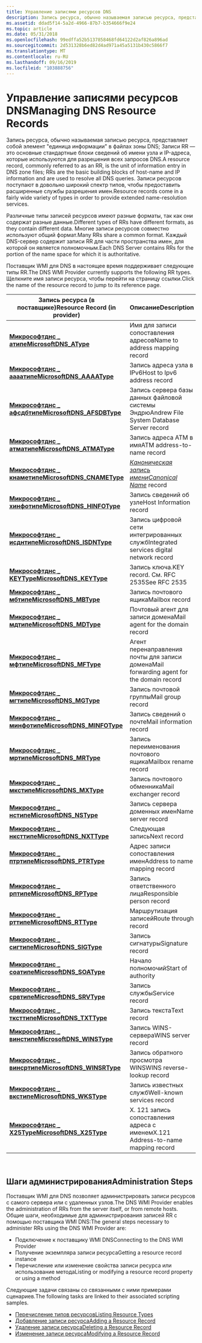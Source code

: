 ```yaml
---
title: Управление записями ресурсов DNS
description: Запись ресурса, обычно называемая записью ресурса, представляет собой элемент "единица информации" в файлах зоны DNS; Записи RR — это основные стандартные блоки сведений об имени узла и IP-адреса, которые используются для разрешения всех запросов DNS.
ms.assetid: ddad5f14-5a2d-4966-87b7-b354666f9e24
ms.topic: article
ms.date: 05/31/2018
ms.openlocfilehash: 99edffa52b5137858468fd64122d2af826a896ad
ms.sourcegitcommit: 2d531328b6ed82d4ad971a45a5131b430c5866f7
ms.translationtype: MT
ms.contentlocale: ru-RU
ms.lasthandoff: 09/16/2019
ms.locfileid: "103888756"
---
```

# <a name="managing-dns-resource-records"></a><span data-ttu-id="b3202-103">Управление записями ресурсов DNS</span><span class="sxs-lookup"><span data-stu-id="b3202-103">Managing DNS Resource Records</span></span>

<span data-ttu-id="b3202-104">Запись ресурса, обычно называемая записью ресурса, представляет собой элемент "единица информации" в файлах зоны DNS; Записи RR — это основные стандартные блоки сведений об имени узла и IP-адреса, которые используются для разрешения всех запросов DNS.</span><span class="sxs-lookup"><span data-stu-id="b3202-104">A resource record, commonly referred to as an RR, is the unit of information entry in DNS zone files; RRs are the basic building blocks of host-name and IP information and are used to resolve all DNS queries.</span></span> <span data-ttu-id="b3202-105">Записи ресурсов поступают в довольно широкий спектр типов, чтобы предоставить расширенные службы разрешения имен.</span><span class="sxs-lookup"><span data-stu-id="b3202-105">Resource records come in a fairly wide variety of types in order to provide extended name-resolution services.</span></span>

<span data-ttu-id="b3202-106">Различные типы записей ресурсов имеют разные форматы, так как они содержат разные данные.</span><span class="sxs-lookup"><span data-stu-id="b3202-106">Different types of RRs have different formats, as they contain different data.</span></span> <span data-ttu-id="b3202-107">Многие записи ресурсов совместно используют общий формат.</span><span class="sxs-lookup"><span data-stu-id="b3202-107">Many RRs share a common format.</span></span> <span data-ttu-id="b3202-108">Каждый DNS-сервер содержит записи RR для части пространства имен, для которой он является полномочным.</span><span class="sxs-lookup"><span data-stu-id="b3202-108">Each DNS Server contains RRs for the portion of the name space for which it is authoritative.</span></span>

<span data-ttu-id="b3202-109">Поставщик WMI для DNS в настоящее время поддерживает следующие типы RR.</span><span class="sxs-lookup"><span data-stu-id="b3202-109">The DNS WMI Provider currently supports the following RR types.</span></span> <span data-ttu-id="b3202-110">Щелкните имя записи ресурса, чтобы перейти на страницу ссылки.</span><span class="sxs-lookup"><span data-stu-id="b3202-110">Click the name of the resource record to jump to its reference page.</span></span>



| <span data-ttu-id="b3202-111">Запись ресурса (в поставщике)</span><span class="sxs-lookup"><span data-stu-id="b3202-111">Resource Record (in provider)</span></span>                             | <span data-ttu-id="b3202-112">Описание</span><span class="sxs-lookup"><span data-stu-id="b3202-112">Description</span></span>                                                  |
|-----------------------------------------------------------|--------------------------------------------------------------|
| [<span data-ttu-id="b3202-113">**Микрософтднс \_ атипе**</span><span class="sxs-lookup"><span data-stu-id="b3202-113">**MicrosoftDNS\_AType**</span></span>](microsoftdns-atype.md)         | <span data-ttu-id="b3202-114">Имя для записи сопоставления адресов</span><span class="sxs-lookup"><span data-stu-id="b3202-114">Name to address mapping record</span></span>                               |
| [<span data-ttu-id="b3202-115">**Микрософтднс \_ аааатипе**</span><span class="sxs-lookup"><span data-stu-id="b3202-115">**MicrosoftDNS\_AAAAType**</span></span>](microsoftdns-aaaatype.md)   | <span data-ttu-id="b3202-116">Запись адреса узла в IPv6</span><span class="sxs-lookup"><span data-stu-id="b3202-116">Host to Ipv6 address record</span></span>                                  |
| [<span data-ttu-id="b3202-117">**Микрософтднс \_ афсдбтипе**</span><span class="sxs-lookup"><span data-stu-id="b3202-117">**MicrosoftDNS\_AFSDBType**</span></span>](microsoftdns-afsdbtype.md) | <span data-ttu-id="b3202-118">Запись сервера базы данных файловой системы Эндрю</span><span class="sxs-lookup"><span data-stu-id="b3202-118">Andrew File System Database Server record</span></span>                    |
| [<span data-ttu-id="b3202-119">**Микрософтднс \_ атматипе**</span><span class="sxs-lookup"><span data-stu-id="b3202-119">**MicrosoftDNS\_ATMAType**</span></span>](microsoftdns-atmatype.md)   | <span data-ttu-id="b3202-120">Запись адреса ATM в имя</span><span class="sxs-lookup"><span data-stu-id="b3202-120">ATM address-to-name record</span></span>                                   |
| [<span data-ttu-id="b3202-121">**Микрософтднс \_ кнаметипе**</span><span class="sxs-lookup"><span data-stu-id="b3202-121">**MicrosoftDNS\_CNAMEType**</span></span>](microsoftdns-cnametype.md) | <span data-ttu-id="b3202-122">[*Каноническая запись имени*](c-gly.md)</span><span class="sxs-lookup"><span data-stu-id="b3202-122">[*Canonical Name*](c-gly.md) record</span></span> |
| [<span data-ttu-id="b3202-123">**Микрософтднс \_ хинфотипе**</span><span class="sxs-lookup"><span data-stu-id="b3202-123">**MicrosoftDNS\_HINFOType**</span></span>](microsoftdns-hinfotype.md) | <span data-ttu-id="b3202-124">Запись сведений об узле</span><span class="sxs-lookup"><span data-stu-id="b3202-124">Host Information record</span></span>                                      |
| [<span data-ttu-id="b3202-125">**Микрософтднс \_ исднтипе**</span><span class="sxs-lookup"><span data-stu-id="b3202-125">**MicrosoftDNS\_ISDNType**</span></span>](microsoftdns-isdntype.md)   | <span data-ttu-id="b3202-126">Запись цифровой сети интегрированных служб</span><span class="sxs-lookup"><span data-stu-id="b3202-126">Integrated services digital network record</span></span>                   |
| [<span data-ttu-id="b3202-127">**Микрософтднс \_ KEYType**</span><span class="sxs-lookup"><span data-stu-id="b3202-127">**MicrosoftDNS\_KEYType**</span></span>](microsoftdns-keytype.md)     | <span data-ttu-id="b3202-128">Запись ключа.</span><span class="sxs-lookup"><span data-stu-id="b3202-128">KEY record.</span></span> <span data-ttu-id="b3202-129">См. RFC 2535</span><span class="sxs-lookup"><span data-stu-id="b3202-129">See RFC 2535</span></span>                                     |
| [<span data-ttu-id="b3202-130">**Микрософтднс \_ мбтипе**</span><span class="sxs-lookup"><span data-stu-id="b3202-130">**MicrosoftDNS\_MBType**</span></span>](microsoftdns-mbtype.md)       | <span data-ttu-id="b3202-131">Запись почтового ящика</span><span class="sxs-lookup"><span data-stu-id="b3202-131">Mailbox record</span></span>                                               |
| [<span data-ttu-id="b3202-132">**Микрософтднс \_ мдтипе**</span><span class="sxs-lookup"><span data-stu-id="b3202-132">**MicrosoftDNS\_MDType**</span></span>](microsoftdns-mdtype.md)       | <span data-ttu-id="b3202-133">Почтовый агент для записи домена</span><span class="sxs-lookup"><span data-stu-id="b3202-133">Mail agent for the domain record</span></span>                             |
| [<span data-ttu-id="b3202-134">**Микрософтднс \_ мфтипе**</span><span class="sxs-lookup"><span data-stu-id="b3202-134">**MicrosoftDNS\_MFType**</span></span>](microsoftdns-mftype.md)       | <span data-ttu-id="b3202-135">Агент перенаправления почты для записи домена</span><span class="sxs-lookup"><span data-stu-id="b3202-135">Mail forwarding agent for the domain record</span></span>                  |
| [<span data-ttu-id="b3202-136">**Микрософтднс \_ мгтипе**</span><span class="sxs-lookup"><span data-stu-id="b3202-136">**MicrosoftDNS\_MGType**</span></span>](microsoftdns-mgtype.md)       | <span data-ttu-id="b3202-137">Запись почтовой группы</span><span class="sxs-lookup"><span data-stu-id="b3202-137">Mail group record</span></span>                                            |
| [<span data-ttu-id="b3202-138">**Микрософтднс \_ минфотипе**</span><span class="sxs-lookup"><span data-stu-id="b3202-138">**MicrosoftDNS\_MINFOType**</span></span>](microsoftdns-minfotype.md) | <span data-ttu-id="b3202-139">Запись сведений о почте</span><span class="sxs-lookup"><span data-stu-id="b3202-139">Mail information record</span></span>                                      |
| [<span data-ttu-id="b3202-140">**Микрософтднс \_ мртипе**</span><span class="sxs-lookup"><span data-stu-id="b3202-140">**MicrosoftDNS\_MRType**</span></span>](microsoftdns-mrtype.md)       | <span data-ttu-id="b3202-141">Запись переименования почтового ящика</span><span class="sxs-lookup"><span data-stu-id="b3202-141">Mailbox rename record</span></span>                                        |
| [<span data-ttu-id="b3202-142">**Микрософтднс \_ мкстипе**</span><span class="sxs-lookup"><span data-stu-id="b3202-142">**MicrosoftDNS\_MXType**</span></span>](microsoftdns-mxtype.md)       | <span data-ttu-id="b3202-143">Запись почтового обменника</span><span class="sxs-lookup"><span data-stu-id="b3202-143">Mail exchanger record</span></span>                                        |
| [<span data-ttu-id="b3202-144">**Микрософтднс \_ нстипе**</span><span class="sxs-lookup"><span data-stu-id="b3202-144">**MicrosoftDNS\_NSType**</span></span>](microsoftdns-nstype.md)       | <span data-ttu-id="b3202-145">Запись сервера доменных имен</span><span class="sxs-lookup"><span data-stu-id="b3202-145">Name server record</span></span>                                           |
| [<span data-ttu-id="b3202-146">**Микрософтднс \_ нксттипе**</span><span class="sxs-lookup"><span data-stu-id="b3202-146">**MicrosoftDNS\_NXTType**</span></span>](microsoftdns-nxttype.md)     | <span data-ttu-id="b3202-147">Следующая запись</span><span class="sxs-lookup"><span data-stu-id="b3202-147">Next record</span></span>                                                  |
| [<span data-ttu-id="b3202-148">**Микрософтднс \_ птртипе**</span><span class="sxs-lookup"><span data-stu-id="b3202-148">**MicrosoftDNS\_PTRType**</span></span>](microsoftdns-ptrtype.md)     | <span data-ttu-id="b3202-149">Адрес записи сопоставления имен</span><span class="sxs-lookup"><span data-stu-id="b3202-149">Address to name mapping record</span></span>                               |
| [<span data-ttu-id="b3202-150">**Микрософтднс \_ рптипе**</span><span class="sxs-lookup"><span data-stu-id="b3202-150">**MicrosoftDNS\_RPType**</span></span>](microsoftdns-rptype.md)       | <span data-ttu-id="b3202-151">Запись ответственного лица</span><span class="sxs-lookup"><span data-stu-id="b3202-151">Responsible person record</span></span>                                    |
| [<span data-ttu-id="b3202-152">**Микрософтднс \_ рттипе**</span><span class="sxs-lookup"><span data-stu-id="b3202-152">**MicrosoftDNS\_RTType**</span></span>](microsoftdns-rttype.md)       | <span data-ttu-id="b3202-153">Маршрутизация записей</span><span class="sxs-lookup"><span data-stu-id="b3202-153">Route through record</span></span>                                         |
| [<span data-ttu-id="b3202-154">**Микрософтднс \_ сигтипе**</span><span class="sxs-lookup"><span data-stu-id="b3202-154">**MicrosoftDNS\_SIGType**</span></span>](microsoftdns-sigtype.md)     | <span data-ttu-id="b3202-155">Запись сигнатуры</span><span class="sxs-lookup"><span data-stu-id="b3202-155">Signature record</span></span>                                             |
| [<span data-ttu-id="b3202-156">**Микрософтднс \_ соатипе**</span><span class="sxs-lookup"><span data-stu-id="b3202-156">**MicrosoftDNS\_SOAType**</span></span>](microsoftdns-soatype.md)     | <span data-ttu-id="b3202-157">Начало полномочий</span><span class="sxs-lookup"><span data-stu-id="b3202-157">Start of authority</span></span>                                           |
| [<span data-ttu-id="b3202-158">**Микрософтднс \_ срвтипе**</span><span class="sxs-lookup"><span data-stu-id="b3202-158">**MicrosoftDNS\_SRVType**</span></span>](microsoftdns-srvtype.md)     | <span data-ttu-id="b3202-159">Запись службы</span><span class="sxs-lookup"><span data-stu-id="b3202-159">Service record</span></span>                                               |
| [<span data-ttu-id="b3202-160">**Микрософтднс \_ тксттипе**</span><span class="sxs-lookup"><span data-stu-id="b3202-160">**MicrosoftDNS\_TXTType**</span></span>](microsoftdns-txttype.md)     | <span data-ttu-id="b3202-161">Запись текста</span><span class="sxs-lookup"><span data-stu-id="b3202-161">Text record</span></span>                                                  |
| [<span data-ttu-id="b3202-162">**Микрософтднс \_ винстипе**</span><span class="sxs-lookup"><span data-stu-id="b3202-162">**MicrosoftDNS\_WINSType**</span></span>](microsoftdns-winstype.md)   | <span data-ttu-id="b3202-163">Запись WINS-сервера</span><span class="sxs-lookup"><span data-stu-id="b3202-163">WINS server record</span></span>                                           |
| [<span data-ttu-id="b3202-164">**Микрософтднс \_ винсртипе**</span><span class="sxs-lookup"><span data-stu-id="b3202-164">**MicrosoftDNS\_WINSRType**</span></span>](microsoftdns-winsrtype.md) | <span data-ttu-id="b3202-165">Запись обратного просмотра WINS</span><span class="sxs-lookup"><span data-stu-id="b3202-165">WINS reverse-lookup record</span></span>                                   |
| [<span data-ttu-id="b3202-166">**Микрософтднс \_ вкстипе**</span><span class="sxs-lookup"><span data-stu-id="b3202-166">**MicrosoftDNS\_WKSType**</span></span>](microsoftdns-wkstype.md)     | <span data-ttu-id="b3202-167">Запись известных служб</span><span class="sxs-lookup"><span data-stu-id="b3202-167">Well-known services record</span></span>                                   |
| [<span data-ttu-id="b3202-168">**Микрософтднс \_ X25Type**</span><span class="sxs-lookup"><span data-stu-id="b3202-168">**MicrosoftDNS\_X25Type**</span></span>](microsoftdns-x25type.md)     | <span data-ttu-id="b3202-169">X. 121 запись сопоставления адреса с именем</span><span class="sxs-lookup"><span data-stu-id="b3202-169">X.121 Address-to-name mapping record</span></span>                         |



 

## <a name="administration-steps"></a><span data-ttu-id="b3202-170">Шаги администрирования</span><span class="sxs-lookup"><span data-stu-id="b3202-170">Administration Steps</span></span>

<span data-ttu-id="b3202-171">Поставщик WMI для DNS позволяет администрировать записи ресурсов с самого сервера или с удаленных узлов.</span><span class="sxs-lookup"><span data-stu-id="b3202-171">The DNS WMI Provider enables the administration of RRs from the server itself, or from remote hosts.</span></span> <span data-ttu-id="b3202-172">Общие шаги, необходимые для администрирования записей RR с помощью поставщика WMI DNS:</span><span class="sxs-lookup"><span data-stu-id="b3202-172">The general steps necessary to administer RRs using the DNS WMI Provider are:</span></span>

-   <span data-ttu-id="b3202-173">Подключение к поставщику WMI DNS</span><span class="sxs-lookup"><span data-stu-id="b3202-173">Connecting to the DNS WMI Provider</span></span>
-   <span data-ttu-id="b3202-174">Получение экземпляра записи ресурса</span><span class="sxs-lookup"><span data-stu-id="b3202-174">Getting a resource record instance</span></span>
-   <span data-ttu-id="b3202-175">Перечисление или изменение свойства записи ресурса или использование метода</span><span class="sxs-lookup"><span data-stu-id="b3202-175">Listing or modifying a resource record property or using a method</span></span>

<span data-ttu-id="b3202-176">Следующие задачи связаны со связанными с ними примерами сценариев.</span><span class="sxs-lookup"><span data-stu-id="b3202-176">The following tasks are linked to their associated scripting samples.</span></span>

-   [<span data-ttu-id="b3202-177">Перечисление типов ресурсов</span><span class="sxs-lookup"><span data-stu-id="b3202-177">Listing Resource Types</span></span>](dns-wmi-provider-samples-managing-dns-resource-records.md)
-   [<span data-ttu-id="b3202-178">Добавление записи ресурса</span><span class="sxs-lookup"><span data-stu-id="b3202-178">Adding a Resource Record</span></span>](dns-wmi-provider-samples-managing-dns-resource-records.md)
-   [<span data-ttu-id="b3202-179">Удаление записи ресурса</span><span class="sxs-lookup"><span data-stu-id="b3202-179">Deleting a Resource Record</span></span>](dns-wmi-provider-samples-managing-dns-resource-records.md)
-   [<span data-ttu-id="b3202-180">Изменение записи ресурса</span><span class="sxs-lookup"><span data-stu-id="b3202-180">Modifying a Resource Record</span></span>](dns-wmi-provider-samples-managing-dns-resource-records.md)

 

 




